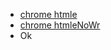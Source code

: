 - [chrome htmle](https://lieven.classy.be/htmle.html)
- [chrome htmleNoWr](https://lieven.classy.be/htmlenw.html)
- Ok
